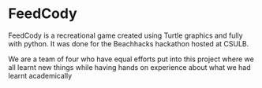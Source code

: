 # FeedCody

FeedCody is a recreational game created using Turtle graphics and fully with python. It was done for the Beachhacks hackathon hosted at CSULB.

We are a team of four who have equal efforts put into this project where we all learnt new things while having hands on experience 
about what we had learnt academically
